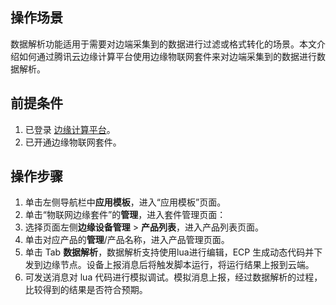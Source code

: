 ## 操作场景
数据解析功能适用于需要对边端采集到的数据进行过滤或格式转化的场景。本文介绍如何通过腾讯云边缘计算平台使用边缘物联网套件来对边端采集到的数据进行数据解析。

## 前提条件
1. 已登录 [边缘计算平台](https://console.cloud.tencent.com/iecp)。
2. 已开通边缘物联网套件。

## 操作步骤
1. 单击左侧导航栏中**应用模板**，进入“应用模板”页面。
2. 单击“物联网边缘套件”的**管理**，进入套件管理页面：
3. 选择页面左侧**边缘设备管理** > **产品列表**，进入产品列表页面。
4. 单击对应产品的**管理**/产品名称，进入产品管理页面。
5. 单击 Tab **数据解析**，数据解析支持使用lua进行编辑，ECP 生成动态代码并下发到边缘节点。设备上报消息后将触发脚本运行，将运行结果上报到云端。
6. 可发送消息对 lua 代码进行模拟调试。模拟消息上报，经过数据解析的过程，比较得到的结果是否符合预期。

